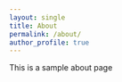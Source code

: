 ```yaml
---
layout: single
title: About
permalink: /about/
author_profile: true
---
```


This is a sample about page